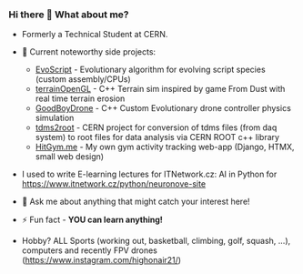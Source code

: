 ### Hi there 👋 What about me?
- Formerly a Technical Student at CERN.

- 🔭 Current noteworthy side projects:
  - [EvoScript](https://github.com/Marculonis21/EvoScripts) - Evolutionary algorithm for evolving script species (custom assembly/CPUs)
  - [terrainOpenGL](https://github.com/Marculonis21/CPPDrawing/tree/main/terrainOpenGL) - C++ Terrain sim inspired by game From Dust with real time terrain erosion
  - [GoodBoyDrone](https://github.com/Marculonis21/GoodBoyDrone) - C++ Custom Evolutionary drone controller physics simulation
  - [tdms2root](https://github.com/Marculonis21/tdms2root) - CERN project for conversion of tdms files (from daq system) to root files for data analysis via CERN ROOT c++ library
  - [HitGym.me](https://www.hitgym.me) - My own gym activity tracking web-app (Django, HTMX, small web design)

- I used to write E-learning lectures for ITNetwork.cz: AI in Python for https://www.itnetwork.cz/python/neuronove-site
  
- 💬 Ask me about anything that might catch your interest here!

- ⚡ Fun fact - **YOU can learn anything!**

- Hobby? ALL Sports (working out, basketball, climbing, golf, squash, ...), computers and recently FPV drones (https://www.instagram.com/highonair21/)
